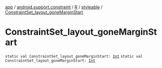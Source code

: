 [app](../../../index.md) / [android.support.constraint](../../index.md) / [R](../index.md) / [styleable](index.md) / [ConstraintSet_layout_goneMarginStart](./-constraint-set_layout_gone-margin-start.md)

# ConstraintSet_layout_goneMarginStart

`static val ConstraintSet_layout_goneMarginStart: `[`Int`](https://kotlinlang.org/api/latest/jvm/stdlib/kotlin/-int/index.html)
`static val ConstraintSet_layout_goneMarginStart: `[`Int`](https://kotlinlang.org/api/latest/jvm/stdlib/kotlin/-int/index.html)